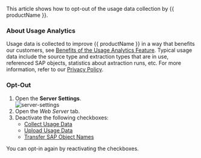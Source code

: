 
This article shows how to opt-out of the usage data collection by {{ productName }}.

### About Usage Analytics

Usage data is collected to improve {{ productName }} in a way that benefits our customers, see [Benefits of the Usage Analytics Feature](https://theobald-software.com/en/xu-beyond/). 
Typical usage data include the source type and extraction types that are in use, referenced SAP objects, statistics about axtraction runs, etc. 
For more information, refer to our  [Privacy Policy](https://theobald-software.com/en/privacy-policy/#productanalytics).

### Opt-Out

1. Open the **Server Settings**.<br>
![server-settings](../assets/images/documentation/access-restriction/server-settings_manage.png)
2. Open the *Web Server* tab.
3. Deactivate the following checkboxes:
	- [Collect Usage Data](../documentation/server/server-settings.md/#collect-usage-data)
	- [Upload Usage Data](../documentation/server/server-settings.md/#upload-usage-data)
	- [Transfer SAP Object Names](../documentation/server/server-settings.md/#transfer-sap-object-names)

You can opt-in again by reactivating the checkboxes.
